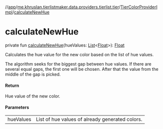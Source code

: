 //[app](../../../index.md)/[me.khruslan.tierlistmaker.data.providers.tierlist.tier](../index.md)/[TierColorProviderImpl](index.md)/[calculateNewHue](calculate-new-hue.md)

# calculateNewHue

private fun [calculateNewHue](calculate-new-hue.md)(hueValues: [List](https://kotlinlang.org/api/latest/jvm/stdlib/kotlin.collections/-list/index.html)&lt;[Float](https://kotlinlang.org/api/latest/jvm/stdlib/kotlin/-float/index.html)&gt;): [Float](https://kotlinlang.org/api/latest/jvm/stdlib/kotlin/-float/index.html)

Calculates the hue value for the new color based on the list of hue values.

The algorithm seeks for the biggest gap between hue values. If there are several equal gaps, the first one will be chosen. After that the value from the middle of the gap is picked.

#### Return

Hue value of the new color.

#### Parameters

| | |
|---|---|
| hueValues | List of hue values of already generated colors. |
